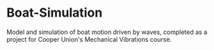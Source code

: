 # Boat-Simulation
Model and simulation of boat motion driven by waves, completed as a project for Cooper Union's Mechanical Vibrations course.
